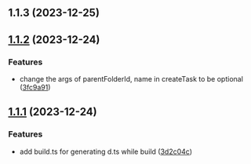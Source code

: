 

## 1.1.3 (2023-12-25)

## [1.1.2](https://github.com/chris-lsn/pikpak-js-sdk/compare/1.1.1...1.1.2) (2023-12-24)

### Features

- change the args of parentFolderId, name in createTask to be optional ([3fc9a91](https://github.com/chris-lsn/pikpak-js-sdk/commit/3fc9a91dedcb8c4db5f5a9742b09d0ca005dfe5a))

## [1.1.1](https://github.com/chris-lsn/pikpak-js-sdk/compare/1.1.0...1.1.1) (2023-12-24)

### Features

- add build.ts for generating d.ts while build ([3d2c04c](https://github.com/chris-lsn/pikpak-js-sdk/commit/3d2c04c3203e4dbeabf22d604a6a90047b5fc438))
